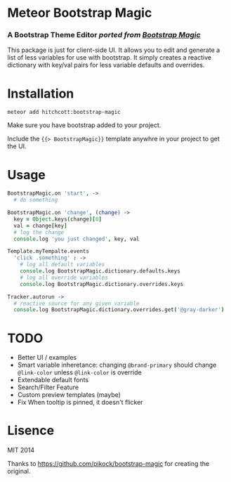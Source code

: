 # Meteor Bootstrap Magic

### A Bootstrap Theme Editor *ported from [Bootstrap Magic](https://github.com/pikock/bootstrap-magic)*

This package is just for client-side UI. It allows you to edit and generate a list of less variables for use with bootstrap. It simply creates a reactive dictionary with key/val pairs for less variable defaults and overrides.

# Installation

```
meteor add hitchcott:bootstrap-magic
```

Make sure you have bootstrap added to your project.

Include the `{{> BootstrapMagic}}` template anywhre in your project to get the UI.

# Usage

```coffeescript
BootstrapMagic.on 'start', ->
  # do something

BootstrapMagic.on 'change', (change) ->
  key = Object.keys(change)[0]
  val = change[key]
  # log the change
  console.log 'you just changed', key, val

Template.myTempalte.events
  'click .something' : ->
    # log all default variables
    console.log BootstrapMagic.dictionary.defaults.keys
    # log all override variables
    console.log BootstrapMagic.dictionary.overrides.keys

Tracker.autorun ->
  # reactive source for any given variable
  console.log BootstrapMagic.dictionary.overrides.get('@gray-darker')
````

# TODO

- Better UI / examples
- Smart variable inheretance: changing `@brand-primary` should change `@link-color` unless `@link-color` is override
- Extendable default fonts
- Search/Filter Feature
- Custom preview templates (maybe)
- Fix When tooltip is pinned, it doesn't flicker

# Lisence

MIT 2014

Thanks to https://github.com/pikock/bootstrap-magic for creating the original.